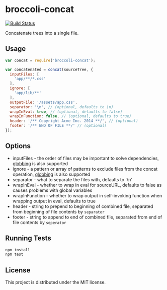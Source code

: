 # broccoli-concat

[![Build Status](https://travis-ci.org/rlivsey/broccoli-concat.svg?branch=master)](https://travis-ci.org/rlivsey/broccoli-concat)

Concatenate trees into a single file.

## Usage

```js
var concat = require('broccoli-concat');

var concatenated = concat(sourceTree, {
  inputFiles: [
    'app/**/*.css'
  ],
  ignore: [
    'app/lib/**'
  ],
  outputFile: '/assets/app.css',
  separator: '\n', // (optional, defaults to \n)
  wrapInEval: true, // (optional, defaults to false)
  wrapInFunction: false, // (optional, defaults to true)
  header: '/** Copyright Acme Inc. 2014 **/', // (optional)
  footer: '/** END OF FILE **/' // (optional)
});
```

## Options

* inputFiles - the order of files may be important to solve dependencies, [globbing](https://www.npmjs.org/package/glob) is also supported
* ignore - a pattern or array of patterns to exclude files from the concat operation, [globbing](https://www.npmjs.org/package/glob) is also supported
* separator - what to separate the files with, defaults to '\n'
* wrapInEval - whether to wrap in eval for sourceURL, defaults to false as causes problems with global variables
* wrapInFunction - whether to wrap output in self-invoking function when wrapping output in eval, defaults to true
* header - string to prepend to beginning of combined file, separated from beginning of file contents by `separator`
* footer - string to append to end of combined file, separated from end of file contents by `seperator`

## Running Tests

```javascript
npm install
npm test
```

## License

This project is distributed under the MIT license.
